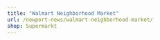 ```yaml
---
title: "Walmart Neighborhood Market"
url: /newport-news/walmart-neighborhood-market/
shop: Supermarkt
---
```

